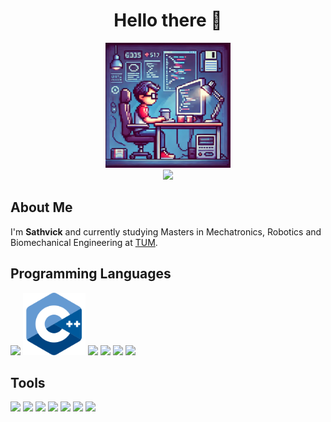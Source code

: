 <div align="center">
    <h1> Hello there 👋 </h1>
    <img src = "Images/profile_picture.webp" width="200"/>
</div>
<div align="center">
<a href = "https://www.linkedin.com/in/sathvicksrinath/">
    <img src = "https://img.shields.io/badge/LinkedIn-blue?style=for-the-badge&logo=linkedin&logoColor=white">
</a>
</div>

## About Me
I'm **Sathvick** and currently studying Masters in Mechatronics, Robotics and Biomechanical Engineering at [TUM](https://www.tum.de/en).

## Programming Languages
<p align ="left">
<img src = "https://www.svgrepo.com/show/452091/python.svg" width="100">
<img src = "https://raw.githubusercontent.com/devicons/devicon/ca28c779441053191ff11710fe24a9e6c23690d6/icons/cplusplus/cplusplus-original.svg" width="100">
<img src = "https://www.svgrepo.com/show/452228/html-5.svg" width ="100">
<img src = "https://www.svgrepo.com/show/452185/css-3.svg" width ="100">
<img src = "https://www.svgrepo.com/show/373802/light-yaml.svg" width = "100">
<img src = "https://www.svgrepo.com/show/376333/latex.svg" width = "100">
</p>

## Tools
<p align = "left">
<img src = "https://www.svgrepo.com/show/374171/vscode.svg" width = "100">
<img src = "https://www.svgrepo.com/show/452210/git.svg" width ="100">
<img src = "https://www.svgrepo.com/show/354143/openshift.svg" width = "100">
<img src = "https://www.svgrepo.com/show/452192/docker.svg" width="100">
<img src = "https://www.svgrepo.com/show/354258/raspberry-pi.svg" width ="100">
<img src = "https://www.svgrepo.com/show/448236/linux.svg" width = "100">
<img src = "https://www.svgrepo.com/show/373455/azure.svg" width = "100">
<p>
